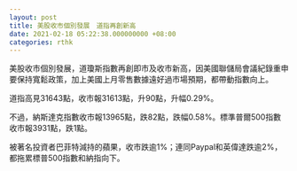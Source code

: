 ```yaml
---
layout: post
title: 美股收市個別發展　道指再創新高
date: 2021-02-18 05:22:38.000000000 +08:00
categories: rthk
---
```


美股收市個別發展，道瓊斯指數再創即市及收市新高，因美國聯儲局會議紀錄重申要保持寬鬆政策，加上美國上月零售數據遠好過市場預期，都帶動指數向上。

道指高見31643點，收市報31613點，升90點，升幅0.29%。

不過，納斯達克指數收市報13965點，跌82點，跌幅0.58%。標準普爾500指數收市報3931點，跌1點。

被著名投資者巴菲特減持的蘋果，收市跌逾1%；連同Paypal和英偉達跌逾2%，都拖累標普500指數和納指向下。
